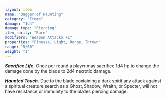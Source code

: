 ```yaml
---
layout: item
name: "Dagger of Haunting"
category: "Items"
damage: "1d4"
damage_type: "Piercing"
item_rarity: "Rare"
modifiers: "Weapon Attacks +1"
properties: "Finesse, Light, Range, Thrown"
range: "5/60"
weight: "1"
---
```


***Sacrifice Life.*** Once per round a player may sacrifice 1d4 hp to change the damage done by the blade to 2d4 necrotic damage.

***Haunted Touch.*** Due to the blade containing a dark spirit any attack against a spiritual creature search as a Ghost, Shadow, Wraith, or Specter, will not have resistance or immunity to the blades piercing damage.
